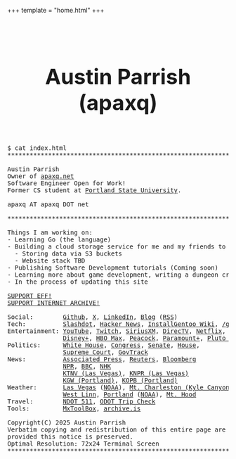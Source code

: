 +++
template = "home.html"
+++

<style>
.homepage-hero {
    text-align: center;
    padding: 2rem 0;
}

.homepage-hero-title {
    font-size: 3rem;
    margin-bottom: 1rem;
}

.homepage-hero-subtitle {
    font-size: 1.25rem;
    margin-bottom: 1rem;

</style>

<div class="homepage-hero">
    <h1 class="homepage-hero-title">Austin Parrish (apaxq)</h1>
    <p class="homepage-hero-subtitle">
        <i>
            <script src="quotes.js"></script>
            <script type="text/javascript">
                const randomIndex = Math.floor(Math.random() * quotes.length);
                document.write(quotes[randomIndex] + " 😎");
            </script>
        </i>
    </p>
</div>

<pre>
$ cat index.html
***********************************************************************

Austin Parrish
Owner of <a href="https://apaxq.net/">apaxq.net</a>
Software Engineer Open for Work!
Former CS student at <a href="https://www.pdx.edu/computer-science/">Portland State University</a>.

apaxq AT apaxq DOT net

***********************************************************************

Things I am working on:
- Learning Go (the language)
- Building a cloud storage service for me and my friends to use
  - Storing data via S3 buckets
  - Website stack TBD
- Publishing Software Development tutorials (Coming soon)
- Learning more about game development, writing a dungeon crawler
- In the process of updating this site

<a href="https://www.eff.org/">SUPPORT EFF!</a>
<a href="https://archive.org/donate">SUPPORT INTERNET ARCHIVE!</a>

Social:        <a href="https://github.com/apaxq">Github</a>, <a href="https://x.com/apaxqq">X</a>, <a href="https://www.linkedin.com/in/apaxq/">LinkedIn</a>, <a href="/posts">Blog</a> (<a href="/rss.xml">RSS</a>)
Tech:          <a href="https://slashdot.org/">Slashdot</a>, <a href="https://news.ycombinator.com">Hacker News</a>, <a href="https://wiki.installgentoo.com/index.php/Main_Page">InstallGentoo Wiki</a>, <a href="https://boards.4channel.org/g/">/g/</a>
Entertainment: <a href="">YouTube</a>, <a href="https://twitch.tv/">Twitch</a>, <a href="https://www.siriusxm.com/player/">SiriusXM</a>, <a href="https://stream.directv.com/watchnow/">DirecTV</a>, <a href="https://www.netflix.com/">Netflix</a>,
               <a href="https://www.disneyplus.com/">Disney+</a>, <a href="https://www.hbomax.com/">HBO Max</a>, <a href="https://www.peacocktv.com/">Peacock</a>, <a href="https://www.paramountplus.com/">Paramount+</a>, <a href="https://pluto.tv/">Pluto TV</a>
Politics:      <a href="https://www.whitehouse.gov/">White House</a>, <a href="https://www.congress.gov/">Congress</a>, <a href="https://www.senate.gov/">Senate</a>, <a href="https://www.house.gov/">House</a>, 
               <a href="https://www.supremecourt.gov">Supreme Court</a>, <a href="https://www.govtrack.us/">GovTrack</a>
News:          <a href="https://apnews.com/">Associated Press</a>, <a href="https://www.reuters.com/">Reuters</a>, <a href="https://www.bloomberg.com/">Bloomberg</a>
               <a href="https://text.npr.org/">NPR</a>, <a href="https://www.bbc.com/news">BBC</a>, <a href="https://www3.nhk.or.jp/nhkworld/en/news/">NHK</a>
               <a href="https://www.ktnv.com">KTNV (Las Vegas)</a>, <a href="https://knpr.org">KNPR (Las Vegas)</a>
               <a href="https://www.kgw.com">KGW (Portland)</a>, <a href="https://www.opb.org">KOPB (Portland)</a>
Weather:       <a href="https://forecast.weather.gov/MapClick.php?lat=36.2312814&lon=-115.283895">Las Vegas</a> (<a href="https://www.weather.gov/vef/">NOAA</a>), <a href="https://forecast.weather.gov/MapClick.php?lat=36.2733&lon=-115.695">Mt. Charleston (Kyle Canyon)</a>
               <a href="https://forecast.weather.gov/MapClick.php?lat=45.3647601&lon=-122.6483271">West Linn</a>, <a href="https://forecast.weather.gov/MapClick.php?lat=45.512925&lon=-122.685923">Portland</a> (<a href="https://www.weather.gov/pqr/">NOAA</a>), <a href="https://forecast.weather.gov/MapClick.php?lat=45.37334000000004&lon=-121.69572999999997">Mt. Hood</a>
Travel:        <a href="https://www.nvroads.com">NDOT 511</a>, <a href="http://www.tripcheck.com/Pages/RCMap.asp?curRegion=14&mainNav=RoadConditions">ODOT Trip Check</a>
Tools:         <a href="https://mxtoolbox.com/">MxToolBox</a>, <a href="https://archive.is/">archive.is</a>

Copyright(C) 2025 Austin Parrish
Verbatim copying and redistribution of this entire page are permitted 
provided this notice is preserved.
Optimal Resolution: 72x24 Terminal Screen
***********************************************************************
</pre>